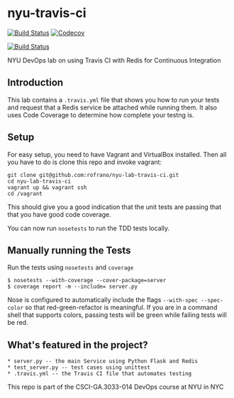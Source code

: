# nyu-travis-ci

[![Build Status](https://travis-ci.org/rofrano/nyu-lab-travis-ci.svg?branch=master)](https://travis-ci.org/rofrano/nyu-lab-travis-ci)
[![Codecov](https://img.shields.io/codecov/c/github/rofrano/nyu-lab-travis-ci.svg)]()


[![Build Status](https://travis-ci.org/bhaveshvasandani/nyu-lab-travis-ci.svg?branch=master)](https://travis-ci.org/bhaveshvasandani/nyu-lab-travis-ci)

NYU DevOps lab on using Travis CI with Redis for Continuous Integration

## Introduction

This lab contains a `.travis.yml` file that shows you how to run your tests and request that a Redis service be attached while running them. It also uses Code Coverage to determine how complete your testng is.

## Setup

For easy setup, you need to have Vagrant and VirtualBox installed. Then all you have to do is clone this repo and invoke vagrant:

    git clone git@github.com:rofrano/nyu-lab-travis-ci.git
    cd nyu-lab-travis-ci
    vagrant up && vagrant ssh
    cd /vagrant

This should give you a good indication that the unit tests are passing that that you have good code coverage.

You can now run `nosetests` to run the TDD tests locally.

## Manually running the Tests

Run the tests using `nosetests` and `coverage`

    $ nosetests --with-coverage --cover-package=server
    $ coverage report -m --include= server.py

Nose is configured to automatically include the flags `--with-spec --spec-color` so that red-green-refactor is meaningful. If you are in a command shell that supports colors, passing tests will be green while failing tests will be red.

## What's featured in the project?

    * server.py -- the main Service using Python Flask and Redis
    * test_server.py -- test cases using unittest
    * .travis.yml -- the Travis CI file that automates testing

This repo is part of the CSCI-GA.3033-014 DevOps course at NYU in NYC
